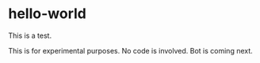 # hello-world
This is a test. 



This is for experimental purposes. No code is involved. Bot is coming next. 

